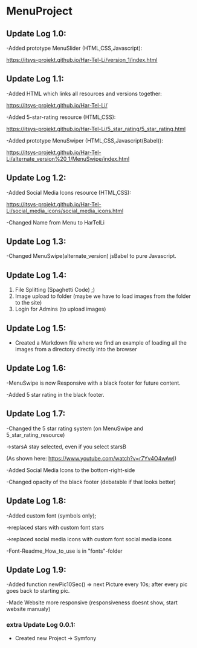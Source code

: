 # MenuProject

## Update Log 1.0:

-Added prototype MenuSlider (HTML,CSS,Javascript):

https://itsys-projekt.github.io/Har-Tel-Li/version_1/index.html

## Update Log 1.1:

-Added HTML which links all resources and versions together:

https://itsys-projekt.github.io/Har-Tel-Li/


-Added 5-star-rating resource (HTML,CSS):

https://itsys-projekt.github.io/Har-Tel-Li/5_star_rating/5_star_rating.html


-Added prototype MenuSwiper (HTML,CSS,Javascript(Babel)):

https://itsys-projekt.github.io/Har-Tel-Li/alternate_version%20_1/MenuSwipe/index.html

## Update Log 1.2:

-Added Social Media Icons resource (HTML,CSS):

https://itsys-projekt.github.io/Har-Tel-Li/social_media_icons/social_media_icons.html

-Changed Name from Menu to HarTelLi

## Update Log 1.3:

-Changed MenuSwipe(alternate_version) jsBabel to pure Javascript.

## Update Log 1.4:

1. File Splitting (Spaghetti Code) ;)
2. Image upload to folder (maybe we have to load images from the folder to the site)
3. Login for Admins (to upload images)

## Update Log 1.5:

* Created a Markdown file where we find an example of loading all the images from a directory directly into the browser

## Update Log 1.6:

-MenuSwipe is now Responsive with a black footer for future content.

-Added 5 star rating in the black footer.

## Update Log 1.7:

-Changed the 5 star rating system (on MenuSwipe and 5_star_rating_resource)

->starsA stay selected, even if you select starsB

(As shown here: https://www.youtube.com/watch?v=r7Yv4O4wAwI)

-Added Social Media Icons to the bottom-right-side

-Changed opacity of the black footer (debatable if that looks better)

## Update Log 1.8:

-Added custom font (symbols only);

->replaced stars with custom font stars

->replaced social media icons with custom font social media icons

-Font-Readme_How_to_use is in "fonts"-folder

## Update Log 1.9:

-Added function newPic10Sec() => next Picture every 10s; after every pic goes back to starting pic.

-Made Website more responsive (responsiveness doesnt show, start website manualy)

### extra Update Log 0.0.1:

- Created new Project -> Symfony
